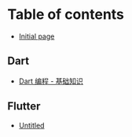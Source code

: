# Table of contents

* [Initial page](README.md)

## Dart

* [Dart 编程 - 基础知识](dart/untitled.md)

## Flutter

* [Untitled](flutter/untitled.md)

